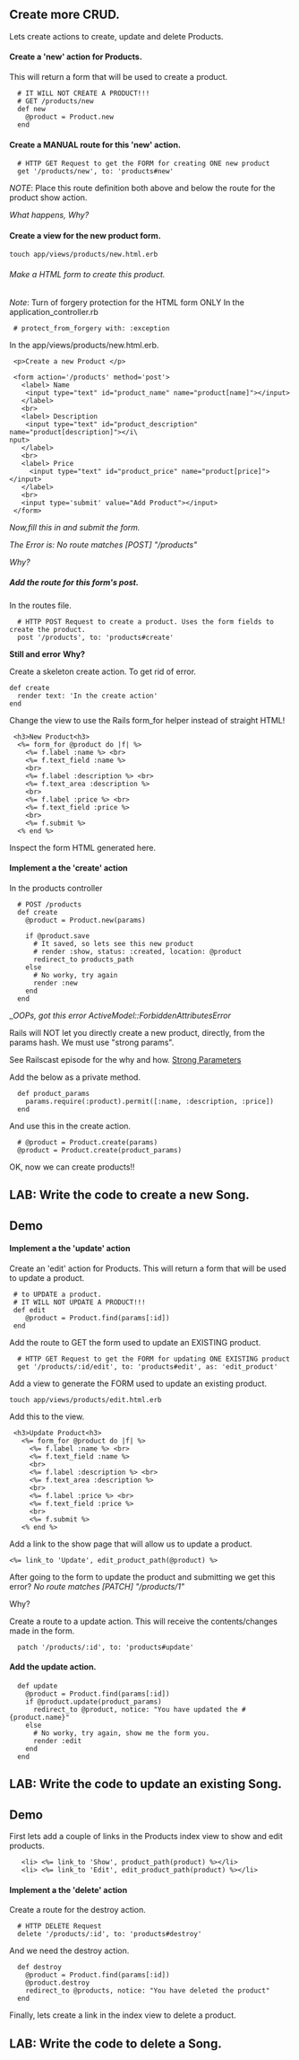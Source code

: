 ## Create more CRUD.

Lets create actions to create, update and delete Products.

#### Create a 'new' action for Products.  

This will return a form that will be used to create a product.  

```
  # IT WILL NOT CREATE A PRODUCT!!!
  # GET /products/new
  def new
    @product = Product.new
  end
```

#### Create a MANUAL route for this 'new' action.  

```
  # HTTP GET Request to get the FORM for creating ONE new product
  get '/products/new', to: 'products#new'
```

_NOTE_: Place this route definition both above and below the route for the product show action. 
 
_What happens, Why?_
 

#### Create a view for the new product form.  

```
touch app/views/products/new.html.erb
```

###### Make a HTML form to create this product.

_Note_: Turn of forgery protection for the HTML form ONLY
In the application_controller.rb 

```
 # protect_from_forgery with: :exception

```

In the app/views/products/new.html.erb.  

```
 <p>Create a new Product </p>

 <form action='/products' method='post'>
   <label> Name
    <input type="text" id="product_name" name="product[name]"></input>
   </label>
   <br>
   <label> Description
    <input type="text" id="product_description" name="product[description]"></i\
nput>
   </label>
   <br>
   <label> Price
     <input type="text" id="product_price" name="product[price]"></input>
   </label>
   <br>
   <input type='submit' value="Add Product"></input>
 </form>
 ```

_Now,fill this in and submit the form._

_The Error is: No route matches [POST] "/products"_  

_Why?_

##### Add the route for this form's post.

In the routes file.   

```
  # HTTP POST Request to create a product. Uses the form fields to create the product.
  post '/products', to: 'products#create'
```

__Still and error__
__Why?__

Create a skeleton create action. To get rid of error.

```
def create
  render text: 'In the create action'
end
```

Change the view to use the Rails form_for helper instead of straight HTML!

```
 <h3>New Product<h3>
  <%= form_for @product do |f| %>
    <%= f.label :name %> <br> 
    <%= f.text_field :name %> 
    <br> 
    <%= f.label :description %> <br> 
    <%= f.text_area :description %> 
    <br> 
    <%= f.label :price %> <br> 
    <%= f.text_field :price %> 
    <br> 
    <%= f.submit %> 
  <% end %>
```

Inspect the form HTML generated here.

#### Implement a the 'create' action


In the products controller 

```
  # POST /products
  def create
    @product = Product.new(params)

    if @product.save
      # It saved, so lets see this new product
      # render :show, status: :created, location: @product
      redirect_to products_path
    else
      # No worky, try again
      render :new
    end
  end

``` 

__OOPs, got this error_
_ActiveModel::ForbiddenAttributesError_

 Rails will NOT let you directly create a new product, directly, from the params hash. We must use "strong params".

See Railscast episode for the why and how.
[Strong Parameters](http://railscasts.com/episodes/371-strong-parameters)  

Add the below as a private method.  

```
  def product_params
    params.require(:product).permit([:name, :description, :price])
  end
```

And use this in the create action.  

```
  # @product = Product.create(params)
  @product = Product.create(product_params)
```

 OK, now we can create products!!

## LAB: Write the code to create a new Song.


## Demo  

#### Implement a the 'update' action


Create an 'edit' action for Products. This will return a form that will be used to update a product.

```
 # to UPDATE a product.
 # IT WILL NOT UPDATE A PRODUCT!!!
 def edit
    @product = Product.find(params[:id])
 end
```

Add the route to GET the form used to update an EXISTING product.  

```
  # HTTP GET Request to get the FORM for updating ONE EXISTING product  
  get '/products/:id/edit', to: 'products#edit', as: 'edit_product'
```

Add a view to generate the FORM used to update an existing product.  

```
touch app/views/products/edit.html.erb
```

Add this to the view.

```
 <h3>Update Product<h3>
   <%= form_for @product do |f| %>
     <%= f.label :name %> <br> 
     <%= f.text_field :name %> 
     <br> 
     <%= f.label :description %> <br> 
     <%= f.text_area :description %> 
     <br> 
     <%= f.label :price %> <br> 
     <%= f.text_field :price %> 
     <br> 
     <%= f.submit %> 
   <% end %>
```
Add a link to the show page that will allow us to update a product.  

```
<%= link_to 'Update', edit_product_path(@product) %> 
```


After going to the form to update the product and submitting we get this error?
_No route matches [PATCH] "/products/1"_

Why?

Create a route to a update action. This will receive the contents/changes made in the form.  

```
  patch '/products/:id', to: 'products#update'
```

#### Add the update action.  

```
  def update
    @product = Product.find(params[:id])
    if @product.update(product_params)
      redirect_to @product, notice: "You have updated the #{product.name}"
    else
      # No worky, try again, show me the form you.
      render :edit
    end
  end

```

## LAB: Write the code to update an existing Song.

## Demo  
  

First lets add a couple of links in the Products index view to show and edit products.  

```
   <li> <%= link_to 'Show', product_path(product) %></li>
   <li> <%= link_to 'Edit', edit_product_path(product) %></li>
```



#### Implement a the 'delete' action

Create a route for the destroy action.  

```
  # HTTP DELETE Request 
  delete '/products/:id', to: 'products#destroy'
```

And we need the destroy action.  

```
  def destroy
    @product = Product.find(params[:id])
    @product.destroy
    redirect_to @products, notice: "You have deleted the product"
  end
```

Finally, lets create a link in the index view to delete a product.

## LAB: Write the code to delete a Song.
